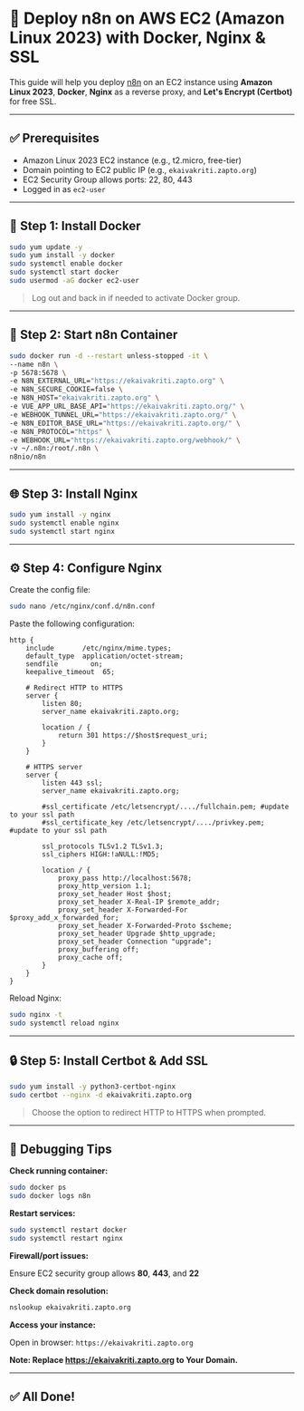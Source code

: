 
# 🚀 Deploy n8n on AWS EC2 (Amazon Linux 2023) with Docker, Nginx & SSL

This guide will help you deploy [n8n](https://n8n.io) on an EC2 instance using **Amazon Linux 2023**, **Docker**, **Nginx** as a reverse proxy, and **Let's Encrypt (Certbot)** for free SSL.

---

## ✅ Prerequisites

- Amazon Linux 2023 EC2 instance (e.g., t2.micro, free-tier)
- Domain pointing to EC2 public IP (e.g., `ekaivakriti.zapto.org`)
- EC2 Security Group allows ports: 22, 80, 443
- Logged in as `ec2-user`

---

## 🔧 Step 1: Install Docker

```bash
sudo yum update -y
sudo yum install -y docker
sudo systemctl enable docker
sudo systemctl start docker
sudo usermod -aG docker ec2-user
````

> Log out and back in if needed to activate Docker group.

---

## 🐳 Step 2: Start n8n Container

```bash
sudo docker run -d --restart unless-stopped -it \
--name n8n \
-p 5678:5678 \
-e N8N_EXTERNAL_URL="https://ekaivakriti.zapto.org" \
-e N8N_SECURE_COOKIE=false \
-e N8N_HOST="ekaivakriti.zapto.org" \
-e VUE_APP_URL_BASE_API="https://ekaivakriti.zapto.org/" \
-e WEBHOOK_TUNNEL_URL="https://ekaivakriti.zapto.org/" \
-e N8N_EDITOR_BASE_URL="https://ekaivakriti.zapto.org/" \
-e N8N_PROTOCOL="https" \
-e WEBHOOK_URL="https://ekaivakriti.zapto.org/webhook/" \
-v ~/.n8n:/root/.n8n \
n8nio/n8n
```

---

## 🌐 Step 3: Install Nginx

```bash
sudo yum install -y nginx
sudo systemctl enable nginx
sudo systemctl start nginx
```

---

## ⚙️ Step 4: Configure Nginx

Create the config file:

```bash
sudo nano /etc/nginx/conf.d/n8n.conf
```

Paste the following configuration:

```nginx
http {
    include       /etc/nginx/mime.types;
    default_type  application/octet-stream;
    sendfile        on;
    keepalive_timeout  65;

    # Redirect HTTP to HTTPS
    server {
        listen 80;
        server_name ekaivakriti.zapto.org;

        location / {
            return 301 https://$host$request_uri;
        }
    }

    # HTTPS server
    server {
        listen 443 ssl;
        server_name ekaivakriti.zapto.org;

        #ssl_certificate /etc/letsencrypt/..../fullchain.pem; #update to your ssl path
        #ssl_certificate_key /etc/letsencrypt/..../privkey.pem; #update to your ssl path

        ssl_protocols TLSv1.2 TLSv1.3;
        ssl_ciphers HIGH:!aNULL:!MD5;

        location / {
            proxy_pass http://localhost:5678;
            proxy_http_version 1.1;
            proxy_set_header Host $host;
            proxy_set_header X-Real-IP $remote_addr;
            proxy_set_header X-Forwarded-For $proxy_add_x_forwarded_for;
            proxy_set_header X-Forwarded-Proto $scheme;
            proxy_set_header Upgrade $http_upgrade;
            proxy_set_header Connection "upgrade";
            proxy_buffering off;
            proxy_cache off;
        }
    }
}
```

Reload Nginx:

```bash
sudo nginx -t
sudo systemctl reload nginx
```

---

## 🔒 Step 5: Install Certbot & Add SSL

```bash
sudo yum install -y python3-certbot-nginx
sudo certbot --nginx -d ekaivakriti.zapto.org
```

> Choose the option to redirect HTTP to HTTPS when prompted.

---

## 🧪 Debugging Tips

**Check running container:**

```bash
sudo docker ps
sudo docker logs n8n
```

**Restart services:**

```bash
sudo systemctl restart docker
sudo systemctl restart nginx
```

**Firewall/port issues:**

Ensure EC2 security group allows **80**, **443**, and **22**

**Check domain resolution:**

```bash
nslookup ekaivakriti.zapto.org
```

**Access your instance:**

Open in browser: `https://ekaivakriti.zapto.org`

**Note: Replace https://ekaivakriti.zapto.org to Your Domain.**

---

## ✅ All Done!
